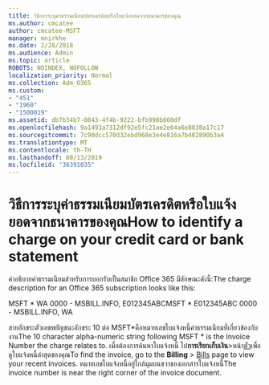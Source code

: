 ```yaml
---
title: วิธีการระบุค่าธรรมเนียมบัตรเครดิตหรือใบแจ้งยอดจากธนาคารของคุณ
ms.author: cmcatee
author: cmcatee-MSFT
manager: mnirkhe
ms.date: 2/28/2018
ms.audience: Admin
ms.topic: article
ROBOTS: NOINDEX, NOFOLLOW
localization_priority: Normal
ms.collection: Adm_O365
ms.custom:
- "451"
- "1960"
- "1500019"
ms.assetid: db7b34b7-0843-4f4b-9222-bfb998b860df
ms.openlocfilehash: 9a1493a7312df92e5fc21ae2e64a6e8038a17c17
ms.sourcegitcommit: 7c90dcc570d32ebd968e3e4e816a7b482890b3a4
ms.translationtype: MT
ms.contentlocale: th-TH
ms.lasthandoff: 08/13/2019
ms.locfileid: "36391035"
---
```

# <a name="how-to-identify-a-charge-on-your-credit-card-or-bank-statement"></a><span data-ttu-id="957f7-102">วิธีการระบุค่าธรรมเนียมบัตรเครดิตหรือใบแจ้งยอดจากธนาคารของคุณ</span><span class="sxs-lookup"><span data-stu-id="957f7-102">How to identify a charge on your credit card or bank statement</span></span>

<span data-ttu-id="957f7-103">คำอธิบายค่าธรรมเนียมสำหรับการบอกรับเป็นสมาชิก Office 365 มีลักษณะดังนี้:</span><span class="sxs-lookup"><span data-stu-id="957f7-103">The charge description for an Office 365 subscription looks like this:</span></span>
  
<span data-ttu-id="957f7-104">MSFT \* WA 0000 - MSBILL.INFO, E012345ABC</span><span class="sxs-lookup"><span data-stu-id="957f7-104">MSFT \* E012345ABC 0000 - MSBILL.INFO, WA</span></span>
  
<span data-ttu-id="957f7-105">สายอักขระตัวเลขพยัญชนะอักขระ 10 ต่อ MSFT\*คือหมายเลขใบแจ้งหนี้ค่าธรรมเนียมที่เกี่ยวข้องกับงาน</span><span class="sxs-lookup"><span data-stu-id="957f7-105">The 10 character alpha-numeric string following MSFT \* is the Invoice Number the charge relates to.</span></span> <span data-ttu-id="957f7-106">เมื่อต้องการค้นหาใบแจ้งหนี้ ไป**การเรียกเก็บเงิน**\>หน้า[ตั๋ว](https://go.microsoft.com/fwlink/p/?linkid=848039)เพื่อดูใบแจ้งหนี้ล่าสุดของคุณ</span><span class="sxs-lookup"><span data-stu-id="957f7-106">To find the invoice, go to the **Billing** \> [Bills](https://go.microsoft.com/fwlink/p/?linkid=848039) page to view your recent invoices.</span></span> <span data-ttu-id="957f7-107">หมายเลขใบแจ้งหนี้อยู่ใกล้มุมบนขวาของเอกสารใบแจ้งหนี้</span><span class="sxs-lookup"><span data-stu-id="957f7-107">The invoice number is near the right corner of the invoice document.</span></span>